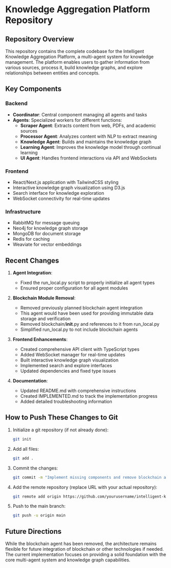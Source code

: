# Knowledge Aggregation Platform Repository

## Repository Overview

This repository contains the complete codebase for the Intelligent Knowledge Aggregation Platform, a multi-agent system for knowledge management. The platform enables users to gather information from various sources, process it, build knowledge graphs, and explore relationships between entities and concepts.

## Key Components

### Backend
- **Coordinator**: Central component managing all agents and tasks
- **Agents**: Specialized workers for different functions:
  - **Scraper Agent**: Extracts content from web, PDFs, and academic sources
  - **Processor Agent**: Analyzes content with NLP to extract meaning
  - **Knowledge Agent**: Builds and maintains the knowledge graph
  - **Learning Agent**: Improves the knowledge model through continual learning
  - **UI Agent**: Handles frontend interactions via API and WebSockets

### Frontend
- React/Next.js application with TailwindCSS styling
- Interactive knowledge graph visualization using D3.js
- Search interface for knowledge exploration
- WebSocket connectivity for real-time updates

### Infrastructure
- RabbitMQ for message queuing
- Neo4j for knowledge graph storage
- MongoDB for document storage
- Redis for caching
- Weaviate for vector embeddings

## Recent Changes

1. **Agent Integration**:
   - Fixed the run_local.py script to properly initialize all agent types
   - Ensured proper configuration for all agent modules

2. **Blockchain Module Removal**:
   - Removed previously planned blockchain agent integration
   - This agent would have been used for providing immutable data storage and verification
   - Removed blockchain/__init__.py and references to it from run_local.py
   - Simplified run_local.py to not include blockchain agents

3. **Frontend Enhancements**:
   - Created comprehensive API client with TypeScript types
   - Added WebSocket manager for real-time updates
   - Built interactive knowledge graph visualization
   - Implemented search and explore interfaces
   - Updated dependencies and fixed type issues

4. **Documentation**:
   - Updated README.md with comprehensive instructions
   - Created IMPLEMENTED.md to track the implementation progress
   - Added detailed troubleshooting information

## How to Push These Changes to Git

1. Initialize a git repository (if not already done):
   ```bash
   git init
   ```

2. Add all files:
   ```bash
   git add .
   ```

3. Commit the changes:
   ```bash
   git commit -m "Implement missing components and remove blockchain agent"
   ```

4. Add the remote repository (replace URL with your actual repository):
   ```bash
   git remote add origin https://github.com/yourusername/intelligent-knowledge-platform.git
   ```

5. Push to the main branch:
   ```bash
   git push -u origin main
   ```

## Future Directions

While the blockchain agent has been removed, the architecture remains flexible for future integration of blockchain or other technologies if needed. The current implementation focuses on providing a solid foundation with the core multi-agent system and knowledge graph capabilities. 